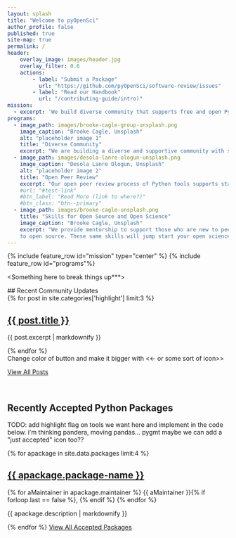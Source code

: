 ```yaml
---
layout: splash
title: "Welcome to pyOpenSci"
author_profile: false
published: true
site-map: true
permalink: /
header:
    overlay_image: images/header.jpg
    overlay_filter: 0.6
    actions:
        - label: "Submit a Package"
          url: "https://github.com/pyOpenSci/software-review/issues"
        - label: "Read our Handbook"
          url: "/contributing-guide/intro)"
mission:
  - excerpt: 'We build diverse community that supports free and open Python tools for processing scientific data. We also build technical skills needed to contribute to open source and that support open science. Join our global community.'
programs:
  - image_path: images/brooke-cagle-group-unsplash.png
    image_caption: "Brooke Cagle, Unsplash"
    alt: "placeholder image 1"
    title: "Diverse Community"
    excerpt: "We are building a diverse and supportive community with skills that support open source and open science. Join us ... <why do they want to join??>"
  - image_path: images/desola-lanre-ologun-unsplash.png
    image_caption: "Desola Lanre Ologun, Unsplash"
    alt: "placeholder image 2"
    title: "Open Peer Review"
    excerpt: "Our open peer review process of Python tools supports standardized software quality and usability. It also provides needed credit and visibility to tool maintainers. Finally it removes redundancy of packages with similar functionaly across the scientific Python ecosystem."
    #url: "#test-link"
    #btn_label: "Read More (link to where?)"
    #btn_class: "btn--primary"
  - image_path: images/brooke-cagle-unsplash.png
    title: "Skills for Open Source and Open Science"
    image_caption: "Brooke Cagle, Unsplash"
    excerpt: "We provide mentorship to support those who are new to peer review and training in the skills needed to contribute 
    to open source. These same skills will jump start your open science skills and .. career trajectory...."
---
```


{% include feature_row id="mission" type="center" %}
{% include feature_row id="programs"%}

<Something here to break things up***>


<div class="notice--info" markdown="1">
## Recent Community Updates

<div class="feature__wrapper">
   {% for post in site.categories['highlight'] limit:3 %}
   <div class="feature__item">
      <div class="archive__item">
         <div class="archive__item-body">
            <h2 class="archive__item-title"><a href="{{ site.baseurl }}{{ post.url}}" rel="permalink">{{ post.title }}</a></h2>
            <div class="archive__item-excerpt">
               <p>{{ post.excerpt | markdownify }}</p>
            </div>
         </div>
      </div>
   </div>
   {% endfor %}
</div>
Change color of button and make it bigger with <<- or some sort of icon>>
<p><a href="/python-packages/" class="btn btn--info btn--large">View All Posts <i class="fa fa-4 fa-arrow-circle-right" aria-hidden="true"></i></a></p>

</div>


<!-- packages reviewed -->
<br clear="both">

## Recently Accepted Python Packages

TODO: add highlight flag on tools we want here and implement in 
the code below. i'm thinking pandera, moving pandas... pygmt
maybe we can add a "just accepted" icon too??

<div class="grid__wrapper">
   {% for apackage in site.data.packages limit:4 %}
   <div class="grid__item">
      <article class="archive__item" itemscope="" itemtype="https://schema.org/CreativeWork">
         <h2 class="archive__item-title no_toc" itemprop="headline">
            <a href="{{ apackage.link }}" rel="permalink">{{ apackage.package-name }}</a>
         </h2>
         <!-- This section is throwing off the next - not sure why-->
         <p class="page__meta">
            <span class="page__meta-readtime"><i class="far fa-clock" aria-hidden="true"></i>
            <!-- Commas in between authors -->
            {% for aMaintainer in apackage.maintainer %}  
            {{ aMaintainer }}{% if forloop.last == false %}, {% endif %}
            {% endfor %}
            </span>
         </p>
         <p class="archive__item-excerpt" itemprop="description">{{ apackage.description | markdownify }}</p>
      </article>
   </div>
   {% endfor %}
   <a href="/python-packages/" class="btn btn--info">View All Accepted Packages</a>

</div>
